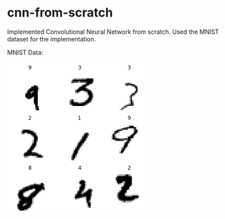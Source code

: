 # cnn-from-scratch
Implemented Convolutional Neural Network from scratch. Used the MNIST dataset for the implementation.

MNIST Data:

![Sample Data](https://github.com/Achilles107/cnn-from-scratch/blob/master/samplData.png)


